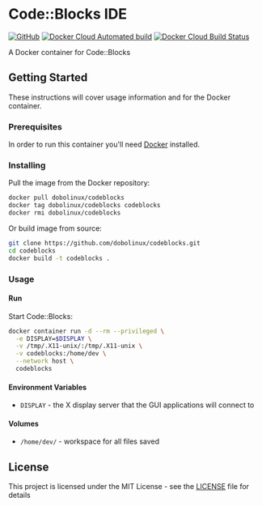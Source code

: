 # Code::Blocks IDE

[![GitHub](https://img.shields.io/badge/license-MIT-blue.svg)](LICENSE)
[![Docker Cloud Automated build](https://img.shields.io/docker/cloud/automated/dobolinux/codeblocks.svg)](https://hub.docker.com/r/dobolinux/codeblocks)
[![Docker Cloud Build Status](https://img.shields.io/docker/cloud/build/dobolinux/codeblocks.svg)](https://hub.docker.com/r/dobolinux/codeblocks/builds)

A Docker container for Code::Blocks

## Getting Started

These instructions will cover usage information and for the Docker container.

### Prerequisites

In order to run this container you'll need [Docker](https://docs.docker.com/get-started/) installed.

### Installing

Pull the image from the Docker repository:

```sh
docker pull dobolinux/codeblocks
docker tag dobolinux/codeblocks codeblocks
docker rmi dobolinux/codeblocks
```

Or build image from source:

```sh
git clone https://github.com/dobolinux/codeblocks.git
cd codeblocks
docker build -t codeblocks .
```

### Usage

#### Run

Start Code::Blocks:

```sh
docker container run -d --rm --privileged \
  -e DISPLAY=$DISPLAY \
  -v /tmp/.X11-unix/:/tmp/.X11-unix \
  -v codeblocks:/home/dev \
  --network host \
  codeblocks
```

#### Environment Variables

* `DISPLAY` - the X display server that the GUI applications will connect to

#### Volumes

* `/home/dev/` - workspace for all files saved

## License

This project is licensed under the MIT License - see the [LICENSE](LICENSE) file for details
